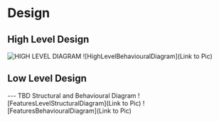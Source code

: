 # Design

## High Level Design 
![HIGH LEVEL DIAGRAM](https://user-images.githubusercontent.com/65301187/115010859-8c0acd80-9ecb-11eb-995c-0f2245172e5c.png)
![HighLevelBehaviouralDiagram](Link to Pic)

## Low Level Design 

--- TBD Structural and Behavioural Diagram
![FeaturesLevelStructuralDiagram](Link to Pic)
![FeaturesBehaviouralDiagram](Link to Pic)
